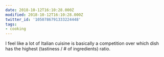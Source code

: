 ```yaml
---
date: 2018-10-12T16:10:28.000Z
modified: 2018-10-12T16:10:28.000Z
twitter_id: '1050786791333224448'
tags:
- cooking
---
```


  I feel like a lot of Italian cuisine is basically a competition over which dish has the highest (tastiness / # of ingredients) ratio.
